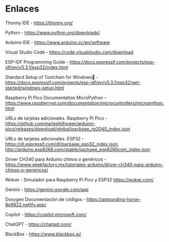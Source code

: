 # Enlaces
Thonny IDE - https://thonny.org/

Python - https://www.python.org/downloads/

Arduino IDE - https://www.arduino.cc/en/software

Visual Studio Code - https://code.visualstudio.com/download

ESP-IDF Programming Guide - https://docs.espressif.com/projects/esp-idf/en/v5.3.1/esp32/index.html

Standard Setup of Toolchain for Windows - https://docs.espressif.com/projects/esp-idf/en/v5.3.1/esp32/get-started/windows-setup.html

Raspberry Pi Pico Documentation MicroPython - https://www.raspberrypi.com/documentation/microcontrollers/micropython.html

URLs de tarjetas adicionales. Raspberry Pi Pico - https://github.com/earlephilhower/arduino-pico/releases/download/global/package_rp2040_index.json

URLs de tarjetas adicionales. ESP32 - https://dl.espressif.com/dl/package_esp32_index.json, http://arduino.esp8266.com/stable/package_esp8266com_index.json

Driver CH340 para Arduino chinos o genéricos - https://www.geekfactory.mx/tutoriales-arduino/driver-ch340-para-arduino-chinos-o-genericos/

Wokwi - Simulador para Raspberry Pi Pico y ESP32  https://wokwi.com/

Gemini - https://gemini.google.com/app

Doxygen Documentación de códigos - https://astounding-horse-8e9822.netlify.app/

Copilot - https://copilot.microsoft.com/

ChatGPT - https://chatgpt.com/

BlackBox - https://www.blackbox.ai/
 
